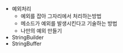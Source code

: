 - 예외처리
  - 예외를 잡아 그자리에서 처리하는방법
  - 메소드가 예외를 발생시킨다고 기술하는 방법
  - 나만의 예외 만들기
- StringBuilder
- StringBuffer
